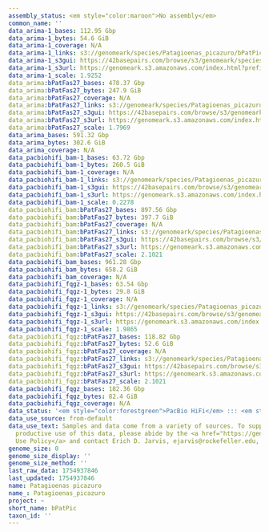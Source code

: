 ```yaml
---
assembly_status: <em style="color:maroon">No assembly</em>
common_name: ''
data_arima-1_bases: 112.95 Gbp
data_arima-1_bytes: 54.6 GiB
data_arima-1_coverage: N/A
data_arima-1_links: s3://genomeark/species/Patagioenas_picazuro/bPatPic1/genomic_data/arima/<br>
data_arima-1_s3gui: https://42basepairs.com/browse/s3/genomeark/species/Patagioenas_picazuro/bPatPic1/genomic_data/arima/
data_arima-1_s3url: https://genomeark.s3.amazonaws.com/index.html?prefix=species/Patagioenas_picazuro/bPatPic1/genomic_data/arima/
data_arima-1_scale: 1.9252
data_arima:bPatFas27_bases: 478.37 Gbp
data_arima:bPatFas27_bytes: 247.9 GiB
data_arima:bPatFas27_coverage: N/A
data_arima:bPatFas27_links: s3://genomeark/species/Patagioenas_picazuro/bPatFas27/genomic_data/arima/<br>
data_arima:bPatFas27_s3gui: https://42basepairs.com/browse/s3/genomeark/species/Patagioenas_picazuro/bPatFas27/genomic_data/arima/
data_arima:bPatFas27_s3url: https://genomeark.s3.amazonaws.com/index.html?prefix=species/Patagioenas_picazuro/bPatFas27/genomic_data/arima/
data_arima:bPatFas27_scale: 1.7969
data_arima_bases: 591.32 Gbp
data_arima_bytes: 302.6 GiB
data_arima_coverage: N/A
data_pacbiohifi_bam-1_bases: 63.72 Gbp
data_pacbiohifi_bam-1_bytes: 260.5 GiB
data_pacbiohifi_bam-1_coverage: N/A
data_pacbiohifi_bam-1_links: s3://genomeark/species/Patagioenas_picazuro/bPatPic1/genomic_data/pacbio_hifi/<br>
data_pacbiohifi_bam-1_s3gui: https://42basepairs.com/browse/s3/genomeark/species/Patagioenas_picazuro/bPatPic1/genomic_data/pacbio_hifi/
data_pacbiohifi_bam-1_s3url: https://genomeark.s3.amazonaws.com/index.html?prefix=species/Patagioenas_picazuro/bPatPic1/genomic_data/pacbio_hifi/
data_pacbiohifi_bam-1_scale: 0.2278
data_pacbiohifi_bam:bPatFas27_bases: 897.56 Gbp
data_pacbiohifi_bam:bPatFas27_bytes: 397.7 GiB
data_pacbiohifi_bam:bPatFas27_coverage: N/A
data_pacbiohifi_bam:bPatFas27_links: s3://genomeark/species/Patagioenas_picazuro/bPatFas27/genomic_data/pacbio_hifi/<br>
data_pacbiohifi_bam:bPatFas27_s3gui: https://42basepairs.com/browse/s3/genomeark/species/Patagioenas_picazuro/bPatFas27/genomic_data/pacbio_hifi/
data_pacbiohifi_bam:bPatFas27_s3url: https://genomeark.s3.amazonaws.com/index.html?prefix=species/Patagioenas_picazuro/bPatFas27/genomic_data/pacbio_hifi/
data_pacbiohifi_bam:bPatFas27_scale: 2.1021
data_pacbiohifi_bam_bases: 961.28 Gbp
data_pacbiohifi_bam_bytes: 658.2 GiB
data_pacbiohifi_bam_coverage: N/A
data_pacbiohifi_fqgz-1_bases: 63.54 Gbp
data_pacbiohifi_fqgz-1_bytes: 29.8 GiB
data_pacbiohifi_fqgz-1_coverage: N/A
data_pacbiohifi_fqgz-1_links: s3://genomeark/species/Patagioenas_picazuro/bPatPic1/genomic_data/pacbio_hifi/<br>
data_pacbiohifi_fqgz-1_s3gui: https://42basepairs.com/browse/s3/genomeark/species/Patagioenas_picazuro/bPatPic1/genomic_data/pacbio_hifi/
data_pacbiohifi_fqgz-1_s3url: https://genomeark.s3.amazonaws.com/index.html?prefix=species/Patagioenas_picazuro/bPatPic1/genomic_data/pacbio_hifi/
data_pacbiohifi_fqgz-1_scale: 1.9865
data_pacbiohifi_fqgz:bPatFas27_bases: 118.82 Gbp
data_pacbiohifi_fqgz:bPatFas27_bytes: 52.6 GiB
data_pacbiohifi_fqgz:bPatFas27_coverage: N/A
data_pacbiohifi_fqgz:bPatFas27_links: s3://genomeark/species/Patagioenas_picazuro/bPatFas27/genomic_data/pacbio_hifi/<br>
data_pacbiohifi_fqgz:bPatFas27_s3gui: https://42basepairs.com/browse/s3/genomeark/species/Patagioenas_picazuro/bPatFas27/genomic_data/pacbio_hifi/
data_pacbiohifi_fqgz:bPatFas27_s3url: https://genomeark.s3.amazonaws.com/index.html?prefix=species/Patagioenas_picazuro/bPatFas27/genomic_data/pacbio_hifi/
data_pacbiohifi_fqgz:bPatFas27_scale: 2.1021
data_pacbiohifi_fqgz_bases: 182.36 Gbp
data_pacbiohifi_fqgz_bytes: 82.4 GiB
data_pacbiohifi_fqgz_coverage: N/A
data_status: '<em style="color:forestgreen">PacBio HiFi</em> ::: <em style="color:forestgreen">Arima</em>'
data_use_source: from-default
data_use_text: Samples and data come from a variety of sources. To support fair and
  productive use of this data, please abide by the <a href="https://genome10k.soe.ucsc.edu/data-use-policies/">Data
  Use Policy</a> and contact Erich D. Jarvis, ejarvis@rockefeller.edu, with any questions.
genome_size: 0
genome_size_display: ''
genome_size_method: ''
last_raw_data: 1754937846
last_updated: 1754937846
name: Patagioenas picazuro
name_: Patagioenas_picazuro
project: ~
short_name: bPatPic
taxon_id: ''
---
```

